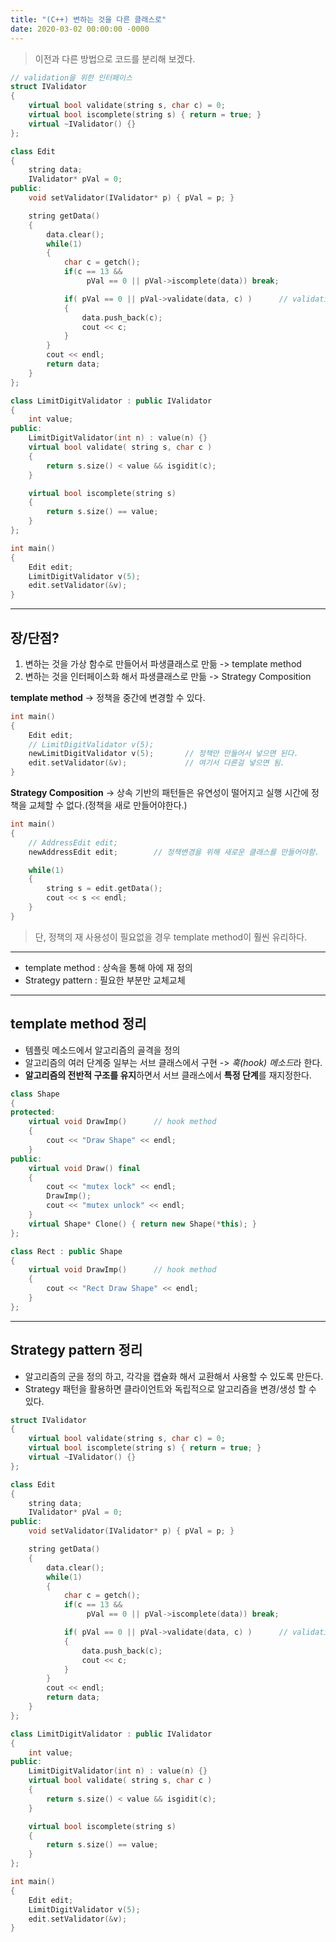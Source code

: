 ```yaml
---
title: "(C++) 변하는 것을 다른 클래스로"
date: 2020-03-02 00:00:00 -0000
---
```


> 이전과 다른 방법으로 코드를 분리해 보겠다.

```cpp
// validation을 위한 인터페이스
struct IValidator
{
    virtual bool validate(string s, char c) = 0;
    virtual bool iscomplete(string s) { return = true; }
    virtual ~IValidator() {}
};

class Edit
{
    string data;
    IValidator* pVal = 0;
public:
    void setValidator(IValidator* p) { pVal = p; }

    string getData()
    {
        data.clear();
        while(1)
        {
            char c = getch();
            if(c == 13 &&
                 pVal == 0 || pVal->iscomplete(data)) break;

            if( pVal == 0 || pVal->validate(data, c) )      // validation을 위임한다.
            {
                data.push_back(c);
                cout << c;
            }
        }
        cout << endl;
        return data;
    }
};
```

```cpp
class LimitDigitValidator : public IValidator
{
    int value;
public:
    LimitDigitValidator(int n) : value(n) {}
    virtual bool validate( string s, char c )
    {
        return s.size() < value && isgidit(c);
    }

    virtual bool iscomplete(string s)
    {
        return s.size() == value;
    }
};

int main()
{
    Edit edit;
    LimitDigitValidator v(5);
    edit.setValidator(&v);
}
```

---

## 장/단점?

1. 변하는 것을 가상 함수로 만들어서 파생클래스로 만듦 -> template method
2. 변하는 것을 인터페이스화 해서 파생클래스로 만듦 -> Strategy Composition

**template method** -> 정책을 중간에 변경할 수 있다.

```cpp
int main()
{
    Edit edit;
    // LimitDigitValidator v(5);       
    newLimitDigitValidator v(5);       // 정책만 만들어서 넣으면 된다.
    edit.setValidator(&v);             // 여기서 다른걸 넣으면 됨.
}
```

**Strategy Composition** -> 상속 기반의 패턴들은 유연성이 떨어지고 실행 시간에 정책을 교체할 수 없다.(정책을 새로 만들어야한다.)

```cpp
int main()
{
    // AddressEdit edit;
    newAddressEdit edit;        // 정책변경을 위해 새로운 클래스를 만들어야함.

    while(1)
    {
        string s = edit.getData();
        cout << s << endl;
    }
}
```

> 단, 정책의 재 사용성이 필요없을 경우 template method이 훨씬 유리하다.

---

* template method : 상속을 통해 아에 재 정의
* Strategy pattern : 필요한 부분만 교체교체

---

## template method 정리

* 템플릿 메소드에서 알고리즘의 골격을 정의
* 알고리즘의 여러 단계중 일부는 서브 클래스에서 구현 -> *훅(hook) 메소드*라 한다.
* **알고리즘의 전반적 구조를 유지**하면서 서브 클래스에서 **특정 단계**를 재지정한다.

```cpp
class Shape
{
protected:
    virtual void DrawImp()      // hook method
    {
        cout << "Draw Shape" << endl;
    }
public:
    virtual void Draw() final
    {
        cout << "mutex lock" << endl;
        DrawImp();
        cout << "mutex unlock" << endl;
    }
    virtual Shape* Clone() { return new Shape(*this); }
};

class Rect : public Shape
{
    virtual void DrawImp()      // hook method
    {
        cout << "Rect Draw Shape" << endl;
    }
};
```

---

## Strategy pattern 정리

* 알고리즘의 군을 정의 하고, 각각을 캡슐화 해서 교환해서 사용할 수 있도록 만든다.
* Strategy 패턴을 활용하면 클라이언트와 독립적으로 알고리즘을 변경/생성 할 수 있다.

```cpp
struct IValidator
{
    virtual bool validate(string s, char c) = 0;
    virtual bool iscomplete(string s) { return = true; }
    virtual ~IValidator() {}
};

class Edit
{
    string data;
    IValidator* pVal = 0;
public:
    void setValidator(IValidator* p) { pVal = p; }

    string getData()
    {
        data.clear();
        while(1)
        {
            char c = getch();
            if(c == 13 &&
                 pVal == 0 || pVal->iscomplete(data)) break;

            if( pVal == 0 || pVal->validate(data, c) )      // validation을 위임한다.
            {
                data.push_back(c);
                cout << c;
            }
        }
        cout << endl;
        return data;
    }
};

class LimitDigitValidator : public IValidator
{
    int value;
public:
    LimitDigitValidator(int n) : value(n) {}
    virtual bool validate( string s, char c )
    {
        return s.size() < value && isgidit(c);
    }

    virtual bool iscomplete(string s)
    {
        return s.size() == value;
    }
};

int main()
{
    Edit edit;
    LimitDigitValidator v(5);
    edit.setValidator(&v);
}
```
